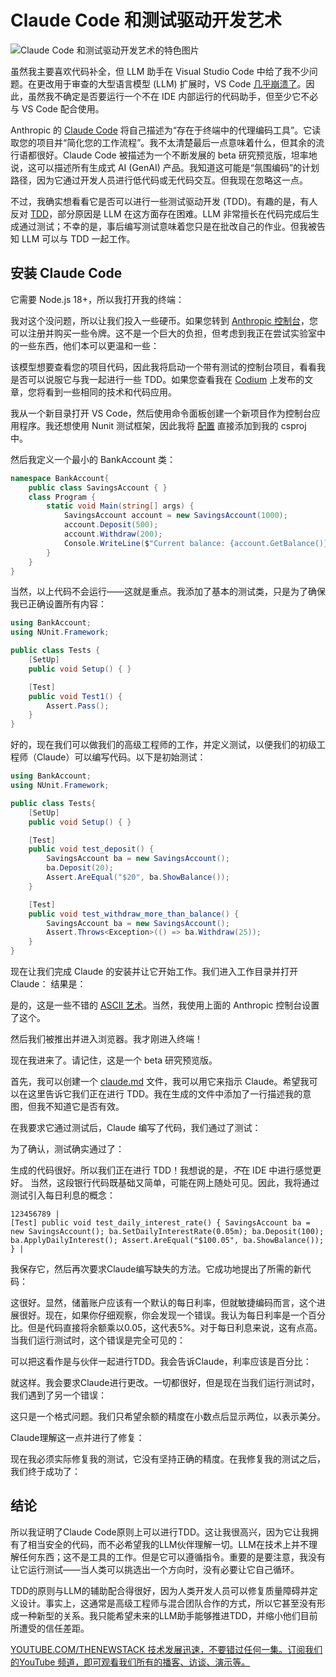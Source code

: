 # Claude Code 和测试驱动开发艺术

![Claude Code 和测试驱动开发艺术的特色图片](https://cdn.thenewstack.io/media/2025/04/71a5424f-a-c-ixkatobx6y0-unsplashb-1024x576.jpg)

虽然我主要喜欢代码补全，但 LLM 助手在 Visual Studio Code 中给了我不少问题。在更改用于审查的大型语言模型 (LLM) 扩展时，VS Code [几乎崩溃了](https://thenewstack.io/gemini-code-assist-review-code-completions-need-improvement/)。因此，虽然我不确定是否要运行一个不在 IDE 内部运行的代码助手，但至少它不必与 VS Code 配合使用。

Anthropic 的 [Claude Code](https://docs.anthropic.com/en/docs/agents-and-tools/claude-code/overview) 将自己描述为“存在于终端中的代理编码工具”。它读取您的项目并“简化您的工作流程”。我不太清楚最后一点意味着什么，但其余的流行语都很好。Claude Code 被描述为一个不断发展的 beta 研究预览版，坦率地说，这可以描述所有生成式 AI (GenAI) 产品。我知道这可能是“氛围编码”的计划路径，因为它通过开发人员进行低代码或无代码交互。但我现在忽略这一点。

不过，我确实想看看它是否可以进行一些测试驱动开发 (TDD)。有趣的是，有人反对 [TDD](https://buttondown.com/hillelwayne/archive/verification-first-development)，部分原因是 LLM 在这方面存在困难。LLM 非常擅长在代码完成后生成通过测试；不幸的是，事后编写测试意味着您只是在批改自己的作业。但我被告知 LLM 可以与 TDD 一起工作。

## 安装 Claude Code

它需要 Node.js 18+，所以我打开我的终端：

我对这个没问题，所以让我们投入一些硬币。如果您转到 [Anthropic 控制台](https://console.anthropic.com/)，您可以注册并购买一些令牌。这不是一个巨大的负担，但考虑到我正在尝试实验室中的一些东西，他们本可以更温和一些：

该模型想要查看您的项目代码，因此我将启动一个带有测试的控制台项目，看看我是否可以说服它与我一起进行一些 TDD。如果您查看我在 [Codium](https://thenewstack.io/make-your-dev-life-easier-by-generating-tests-with-codiumai/) 上发布的文章，您将看到一些相同的技术和代码应用。

我从一个新目录打开 VS Code，然后使用命令面板创建一个新项目作为控制台应用程序。我还想使用 Nunit 测试框架，因此我将 [配置](https://docs.nunit.org/articles/nunit/getting-started/installation.html#examples-of-what-you-get) 直接添加到我的 csproj 中。

然后我定义一个最小的 BankAccount 类：

```csharp
namespace BankAccount{ 
    public class SavingsAccount { } 
    class Program { 
        static void Main(string[] args) { 
            SavingsAccount account = new SavingsAccount(1000); 
            account.Deposit(500); 
            account.Withdraw(200); 
            Console.WriteLine($"Current balance: {account.GetBalance()}"); 
        } 
    }
}
```

当然，以上代码不会运行——这就是重点。我添加了基本的测试类，只是为了确保我已正确设置所有内容：

```csharp
using BankAccount; 
using NUnit.Framework; 

public class Tests { 
    [SetUp] 
    public void Setup() { } 

    [Test] 
    public void Test1() { 
        Assert.Pass(); 
    } 
}
```

好的，现在我们可以做我们的高级工程师的工作，并定义测试，以便我们的初级工程师（Claude）可以编写代码。以下是初始测试：

```csharp
using BankAccount;
using NUnit.Framework;

public class Tests{ 
    [SetUp] 
    public void Setup() { } 

    [Test] 
    public void test_deposit() { 
        SavingsAccount ba = new SavingsAccount(); 
        ba.Deposit(20); 
        Assert.AreEqual("$20", ba.ShowBalance()); 
    } 

    [Test] 
    public void test_withdraw_more_than_balance() { 
        SavingsAccount ba = new SavingsAccount(); 
        Assert.Throws<Exception>(() => ba.Withdraw(25)); 
    }
}
```

现在让我们完成 Claude 的安装并让它开始工作。我们进入工作目录并打开 Claude：
结果是：

是的，这是一些不错的 [ASCII 艺术](https://thenewstack.io/cascii-and-why-developers-should-use-ascii-diagrams/)。当然，我使用上面的 Anthropic 控制台设置了这个。

然后我们被推出并进入浏览器。我才刚进入终端！

现在我进来了。请记住，这是一个 beta 研究预览版。

首先，我可以创建一个 [claude.md](http://claude.md) 文件，我可以用它来指示 Claude。希望我可以在这里告诉它我们正在进行 TDD。我在生成的文件中添加了一行描述我的意图，但我不知道它是否有效。

在我要求它通过测试后，Claude 编写了代码，我们通过了测试：

为了确认，测试确实通过了：

生成的代码很好。所以我们正在进行 TDD！我想说的是，*不*在 IDE 中进行感觉更好。
当然，这段银行代码既基础又简单，可能在网上随处可见。因此，我将通过测试引入每日利息的概念：

```
123456789 |
[Test] public void test_daily_interest_rate() { SavingsAccount ba = new SavingsAccount(); ba.SetDailyInterestRate(0.05m); ba.Deposit(100); ba.ApplyDailyInterest(); Assert.AreEqual("$100.05", ba.ShowBalance()); } |
```

我保存它，然后再次要求Claude编写缺失的方法。它成功地提出了所需的新代码：

这很好。显然，储蓄账户应该有一个默认的每日利率，但就敏捷编码而言，这个进展很好。现在，如果你仔细观察，你会发现一个错误。我认为每日利率是一个百分比。但是代码直接将余额乘以0.05，这代表5%。对于每日利息来说，这有点高。当我们运行测试时，这个错误是完全可见的：

可以把这看作是与伙伴一起进行TDD。我会告诉Claude，利率应该是百分比：

就这样。我会要求Claude进行更改。一切都很好，但是现在当我们运行测试时，我们遇到了另一个错误：

这只是一个格式问题。我们只希望余额的精度在小数点后显示两位，以表示美分。

Claude理解这一点并进行了修复：

现在我必须实际修复我的测试，它没有坚持正确的精度。在我修复我的测试之后，我们终于成功了：

## 结论

所以我证明了Claude Code原则上可以进行TDD。这让我很高兴，因为它让我拥有了相当安全的代码，而不必希望我的LLM伙伴理解一切。LLM在技术上并不理解任何东西；这不是工具的工作。但是它可以遵循指令。重要的是要注意，我没有让它运行测试——当人类可以挑选出一个方向时，没有必要让它自己循环。

TDD的原则与LLM的辅助配合得很好，因为人类开发人员可以修复质量障碍并定义设计。事实上，这通常是高级工程师与混合团队合作的方式，所以它甚至没有形成一种新型的关系。我只能希望未来的LLM助手能够推进TDD，并缩小他们目前所遭受的信任差距。

[
YOUTUBE.COM/THENEWSTACK
技术发展迅速，不要错过任何一集。订阅我们的YouTube
频道，即可观看我们所有的播客、访谈、演示等。
](https://youtube.com/thenewstack?sub_confirmation=1)
